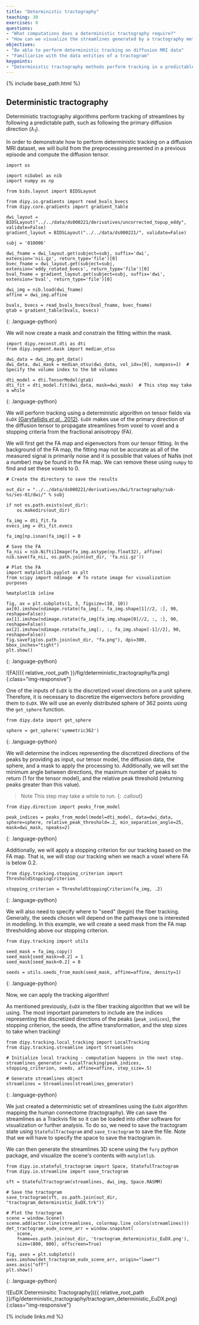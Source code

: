 ```yaml
---
title: "Deterministic tractography"
teaching: 30
exercises: 0
questions:
- "What computations does a deterministic tractography require?"
- "How can we visualize the streamlines generated by a tractography method?"
objectives:
- "Be able to perform deterministic tracking on diffusion MRI data"
- "Familiarize with the data entities of a tractogram"
keypoints:
- "Deterministic tractography methods perform tracking in a predictable way"
---
```


{% include base_path.html %}

## Deterministic tractography

Deterministic tractography algorithms perform tracking of streamlines by
following a predictable path, such as following the primary diffusion direction
($\lambda_1$).

In order to demonstrate how to perform deterministic tracking on a diffusion MRI dataset, we will 
build from the preprocessing presented in a previous episode and compute the diffusion tensor.

~~~
import os 

import nibabel as nib
import numpy as np

from bids.layout import BIDSLayout

from dipy.io.gradients import read_bvals_bvecs
from dipy.core.gradients import gradient_table

dwi_layout = BIDSLayout("../../data/ds000221/derivatives/uncorrected_topup_eddy", validate=False)
gradient_layout = BIDSLayout("../../data/ds000221/", validate=False)

subj = '010006'

dwi_fname = dwi_layout.get(subject=subj, suffix='dwi', extension='nii.gz', return_type='file')[0]
bvec_fname = dwi_layout.get(subject=subj, extension='eddy_rotated_bvecs', return_type='file')[0]
bval_fname = gradient_layout.get(subject=subj, suffix='dwi', extension='bval', return_type='file')[0]

dwi_img = nib.load(dwi_fname)
affine = dwi_img.affine

bvals, bvecs = read_bvals_bvecs(bval_fname, bvec_fname)
gtab = gradient_table(bvals, bvecs)
~~~
{: .language-python}

We will now create a mask and constrain the fitting within the mask.

~~~
import dipy.reconst.dti as dti
from dipy.segment.mask import median_otsu

dwi_data = dwi_img.get_data()
dwi_data, dwi_mask = median_otsu(dwi_data, vol_idx=[0], numpass=1)  # Specify the volume index to the b0 volumes

dti_model = dti.TensorModel(gtab)
dti_fit = dti_model.fit(dwi_data, mask=dwi_mask)  # This step may take a while
~~~
{: .language-python}

We will perform tracking using a deterministic algorithm on tensor fields via 
`EuDX` [(Garyfallidis _et al._, 2012)](https://www.ncbi.nlm.nih.gov/pmc/articles/PMC3518823/). 
`EuDX` makes use of the primary direction of the diffusion tensor to propagate streamlines from 
voxel to voxel and a stopping criteria from the fractional anisotropy (FA). 

We will first get the FA map and eigenvectors from our tensor fitting. In the background of the 
FA map, the fitting may not be accurate as all of the measured signal is primarily noise and it is 
possible that values of NaNs (not a number) may be found in the FA map. We can remove these 
using `numpy` to find and set these voxels to 0.

~~~
# Create the directory to save the results

out_dir = "../../data/ds000221/derivatives/dwi/tractography/sub-%s/ses-01/dwi/" % subj

if not os.path.exists(out_dir):
    os.makedirs(out_dir)

fa_img = dti_fit.fa
evecs_img = dti_fit.evecs

fa_img[np.isnan(fa_img)] = 0

# Save the FA
fa_nii = nib.Nifti1Image(fa_img.astype(np.float32), affine)
nib.save(fa_nii, os.path.join(out_dir, 'fa.nii.gz'))

# Plot the FA
import matplotlib.pyplot as plt
from scipy import ndimage  # To rotate image for visualization purposes

%matplotlib inline

fig, ax = plt.subplots(1, 3, figsize=(10, 10))
ax[0].imshow(ndimage.rotate(fa_img[:, fa_img.shape[1]//2, :], 90, reshape=False))
ax[1].imshow(ndimage.rotate(fa_img[fa_img.shape[0]//2, :, :], 90, reshape=False))
ax[2].imshow(ndimage.rotate(fa_img[:, :, fa_img.shape[-1]//2], 90, reshape=False))
fig.savefig(os.path.join(out_dir, "fa.png"), dpi=300, bbox_inches="tight")
plt.show()
~~~
{: .language-python}

![FA]({{ relative_root_path }}/fig/deterministic_tractography/fa.png){:class="img-responsive"}

One of the inputs of `EuDX` is the discretized voxel directions on a unit
sphere. Therefore, it is necessary to discretize the eigenvectors before
providing them to `EuDX`. We will use an evenly distributed sphere of 362 points
using the `get_sphere` function.

~~~
from dipy.data import get_sphere

sphere = get_sphere('symmetric362')
~~~
{: .language-python}

We will determine the indices representing the discretized directions of the
peaks by providing as input, our tensor model, the diffusion data, the sphere,
and a mask to apply the processing to. Additionally, we will set the minimum
angle between directions, the maximum number of peaks to return (1 for the
tensor model), and the relative peak threshold (returning peaks greater than
this value).

> Note
> This step may take a while to run.
{: .callout}

~~~
from dipy.direction import peaks_from_model

peak_indices = peaks_from_model(model=dti_model, data=dwi_data, sphere=sphere, relative_peak_threshold=.2, min_separation_angle=25, mask=dwi_mask, npeaks=2)
~~~
{: .language-python}

Additionally, we will apply a stopping criterion for our tracking based on the
FA map. That is, we will stop our tracking when we reach a voxel where FA is
below 0.2.

~~~
from dipy.tracking.stopping_criterion import ThresholdStoppingCriterion

stopping_criterion = ThresholdStoppingCriterion(fa_img, .2)
~~~
{: .language-python}

We will also need to specify where to "seed" (begin) the fiber tracking.
Generally, the seeds chosen will depend on the pathways one is interested in
modelling. In this example, we will create a seed mask from the FA map
thresholding above our stopping criterion.

~~~
from dipy.tracking import utils

seed_mask = fa_img.copy()
seed_mask[seed_mask>=0.2] = 1
seed_mask[seed_mask<0.2] = 0

seeds = utils.seeds_from_mask(seed_mask, affine=affine, density=1)
~~~
{: .language-python}

Now, we can apply the tracking algorithm!

As mentioned previously, `EuDX` is the fiber tracking algorithm that we will be
using. The most important parameters to include are the indices representing the
discretized directions of the peaks (`peak_indices`), the stopping criterion,
the seeds, the affine transformation, and the step sizes to take when tracking!

~~~
from dipy.tracking.local_tracking import LocalTracking
from dipy.tracking.streamline import Streamlines

# Initialize local tracking - computation happens in the next step.
streamlines_generator = LocalTracking(peak_indices, stopping_criterion, seeds, affine=affine, step_size=.5)

# Generate streamlines object
streamlines = Streamlines(streamlines_generator)
~~~
{: .language-python}

We just created a deterministic set of streamlines using the `EuDX` algorithm mapping the 
human connectome (tractography). We can save the streamlines as a Trackvis file so it can be 
loaded into other software for visualization or further analysis. To do so, we need to save the 
tractogram state using `StatefulTractogram` and `save_tractogram` to save the file. 
Note that we will have to specify the space to save the tractogram in.

We can then generate the streamlines 3D scene using the `fury` python package,
and visualize the scene's contents with `matplotlib`.

~~~
from dipy.io.stateful_tractogram import Space, StatefulTractogram
from dipy.io.streamline import save_tractogram

sft = StatefulTractogram(streamlines, dwi_img, Space.RASMM)

# Save the tractogram
save_tractogram(sft, os.path.join(out_dir, "tractogram_deterministic_EuDX.trk"))

# Plot the tractogram
scene = window.Scene()
scene.add(actor.line(streamlines, colormap.line_colors(streamlines)))
det_tractogram_eudx_scene_arr = window.snapshot(
    scene,
    fname=os.path.join(out_dir, 'tractogram_deterministic_EuDX.png'),
    size=(800, 800), offscreen=True)

fig, axes = plt.subplots()
axes.imshow(det_tractogram_eudx_scene_arr, origin="lower")
axes.axis("off")
plt.show()
~~~
{: .language-python}

![EuDX Determinsitic Tractography]({{ relative_root_path }}/fig/deterministic_tractography/tractogram_deterministic_EuDX.png){:class="img-responsive"}

{% include links.md %}
